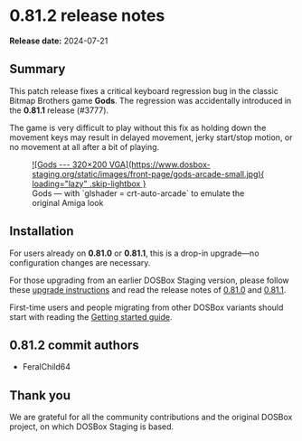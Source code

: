 # 0.81.2 release notes

**Release date:** 2024-07-21


## Summary

This patch release fixes a critical keyboard regression bug in the classic
Bitmap Brothers game **Gods**. The regression was accidentally introduced in
the **0.81.1** release (#3777).

The game is very difficult to play without this fix as holding down the
movement keys may result in delayed movement, jerky start/stop motion, or no
movement at all after a bit of playing.

<figure markdown>
  <a class="glightbox" href="https://www.dosbox-staging.org/static/images/front-page/gods-arcade.jpg" >
    ![Gods --- 320&times;200 VGA](https://www.dosbox-staging.org/static/images/front-page/gods-arcade-small.jpg){ loading="lazy" .skip-lightbox }
  </a>

  <figcaption markdown>
  Gods — with `glshader = crt-auto-arcade` to emulate the original Amiga look
  </figcaption>
</figure>


## Installation

For users already on **0.81.0** or **0.81.1**, this is a drop-in
upgrade—no configuration changes are necessary.

For those upgrading from an earlier DOSBox Staging version, please follow these [upgrade instructions](0.81.0.md/#how-to-upgrade)
and read the release notes of [0.81.0](0.81.0.md) and [0.81.1](0.81.1.md).

First-time users and people migrating from other DOSBox variants should start
with reading the [Getting started guide](../../getting-started/index.md).


## 0.81.2 commit authors

<div class="compact" markdown>

  - FeralChild64

</div>


## Thank you

We are grateful for all the community contributions and the original DOSBox
project, on which DOSBox Staging is based.

